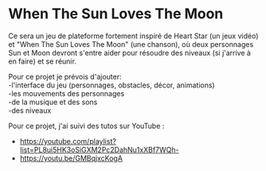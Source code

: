 # When The Sun Loves The Moon
Ce sera un jeu de plateforme fortement inspiré de Heart Star (un jeux vidéo) et "When The Sun Loves The Moon" (une chanson), où deux personnages Sun et Moon devront s'entre aider pour résoudre des niveaux (si j'arrive à en faire) et se réunir.  

Pour ce projet je prévois d'ajouter:  
-l'interface du jeu (personnages, obstacles, décor, animations)  
-les mouvements des personnages  
-de la musique et des sons  
-des niveaux  

Pour ce projet, j'ai suivi des tutos sur YouTube :  
- https://youtube.com/playlist?list=PL8ui5HK3oSiGXM2Pc2DahNu1xXBf7WQh-  
- https://youtu.be/GMBqjxcKogA  



